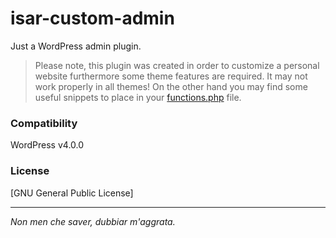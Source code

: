 isar-custom-admin
=================

Just a WordPress admin plugin.

> Please note, this plugin was created in order to customize a personal website furthermore some theme features are required. It may not work properly in all themes! On the other hand you may find some useful snippets to place in your [functions.php] file.

### Compatibility

WordPress v4.0.0

### License

[GNU General Public License]

___

*Non men che saver, dubbiar m'aggrata.*

[functions.php]:http://codex.wordpress.org/Functions_File_Explained
